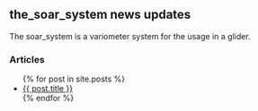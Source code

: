 ## the_soar_system news updates

The soar_system is a variometer system for the usage in a glider. 

### Articles

<ul>
  {% for post in site.posts %}
    <li>
      <a href="{{ post.url }}">{{ post.title }}</a>
    </li>
  {% endfor %}
</ul>



